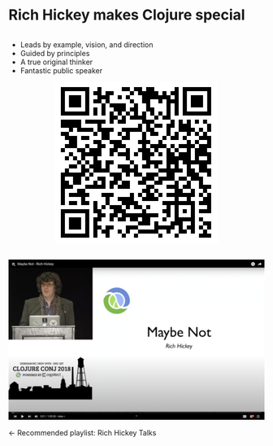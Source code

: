 <div class="slide">

# Rich Hickey makes Clojure special
<div class="gutters-10 row">
<div class="column">

- Leads by example, vision, 
  and direction
- Guided by principles
- A true original thinker
- Fantastic public speaker

<div style="text-align: center;">

![QR Code, Rich Hickey Talks Playlist](images/rich-hickey-talks-qr.jpg)
</div>
</div>

<div class="column" style="flex: 1.4;">

![Video thumbnail: Rich Hickey - Maybe not](images/rich-hickey-maybe-not.jpg)

<- Recommended playlist: Rich Hickey Talks
</div>
</div>

</div>
